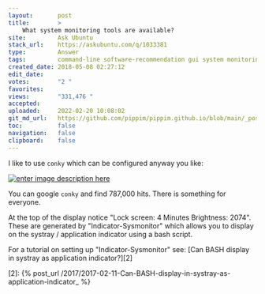 ```yaml
---
layout:       post
title:        >
    What system monitoring tools are available?
site:         Ask Ubuntu
stack_url:    https://askubuntu.com/q/1033381
type:         Answer
tags:         command-line software-recommendation gui system monitoring conky
created_date: 2018-05-08 02:27:12
edit_date:    
votes:        "2 "
favorites:    
views:        "331,476 "
accepted:     
uploaded:     2022-02-20 10:08:02
git_md_url:   https://github.com/pippim/pippim.github.io/blob/main/_posts/2018/2018-05-08-What-system-monitoring-tools-are-available_.md
toc:          false
navigation:   false
clipboard:    false
---
```


I like to use `conky` which can be configured anyway you like:

[![enter image description here][1]][1]

You can google `conky` and find 787,000 hits. There is something for everyone.

At the top of the display notice "Lock screen: 4 Minutes  Brightness: 2074". These are generated by "Indicator-Sysmonitor" which allows you to display on the systray / application indicator using a bash script.

For a tutorial on setting up "Indicator-Sysmonitor" see: [Can BASH display in systray as application indicator?][2]


  [1]: https://i.stack.imgur.com/uvvZ6.gif
  [2]: {% post_url /2017/2017-02-11-Can-BASH-display-in-systray-as-application-indicator_ %}
